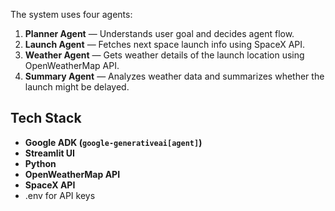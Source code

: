 The system uses four agents:

1. **Planner Agent** — Understands user goal and decides agent flow.
2. **Launch Agent** — Fetches next space launch info using SpaceX API.
3. **Weather Agent** — Gets weather details of the launch location using OpenWeatherMap API.
4. **Summary Agent** — Analyzes weather data and summarizes whether the launch might be delayed.

## Tech Stack

- **Google ADK (`google-generativeai[agent]`)**
- **Streamlit UI**
- **Python**
- **OpenWeatherMap API**
- **SpaceX API**
- .env for API keys

 
